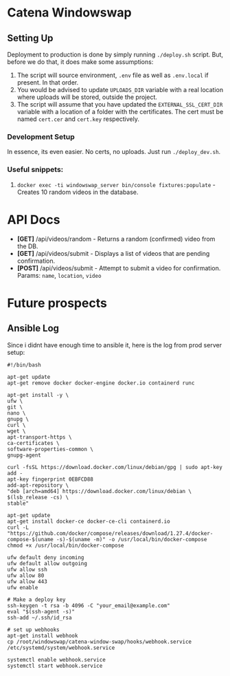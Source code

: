 # Catena Windowswap

## Setting Up
Deployment to production is done by simply running `./deploy.sh` script. But, before we do that, it does make some assumptions:
1. The script will source environment, `.env` file as well as `.env.local` if present. In that order.
2. You would be advised to update `UPLOADS_DIR` variable with a real location where uploads will be stored, outside the project.
3. The script will assume that you have updated the `EXTERNAL_SSL_CERT_DIR` variable with a location of a folder with the certificates. The cert must be named `cert.cer` and `cert.key` respectively.
 
### Development Setup
In essence, its even easier. No certs, no uploads. Just run `./deploy_dev.sh`.

### Useful snippets:
1. `docker exec -ti windowswap_server bin/console fixtures:populate` - Creates 10 random videos in the database.


# API Docs
- **[GET]** /api/videos/random - Returns a random (confirmed) video from the DB. 
- **[GET]** /api/videos/submit - Displays a list of videos that are pending confirmation.
- **[POST]** /api/videos/submit - Attempt to submit a video for confirmation. Params: `name`, `location`, `video`

# Future prospects

## Ansible Log
Since i didnt have enough time to ansible it, here is the log from prod server setup:
```
#!/bin/bash

apt-get update
apt-get remove docker docker-engine docker.io containerd runc

apt-get install -y \
ufw \
git \
nano \
gnupg \
curl \
wget \
apt-transport-https \
ca-certificates \
software-properties-common \
gnupg-agent

curl -fsSL https://download.docker.com/linux/debian/gpg | sudo apt-key add -
apt-key fingerprint 0EBFCD88
add-apt-repository \
"deb [arch=amd64] https://download.docker.com/linux/debian \
$(lsb_release -cs) \
stable"

apt-get update
apt-get install docker-ce docker-ce-cli containerd.io
curl -L "https://github.com/docker/compose/releases/download/1.27.4/docker-compose-$(uname -s)-$(uname -m)" -o /usr/local/bin/docker-compose
chmod +x /usr/local/bin/docker-compose

ufw default deny incoming
ufw default allow outgoing
ufw allow ssh
ufw allow 80
ufw allow 443
ufw enable

# Make a deploy key
ssh-keygen -t rsa -b 4096 -C "your_email@example.com"
eval "$(ssh-agent -s)"
ssh-add ~/.ssh/id_rsa

# set up webhooks
apt-get install webhook
cp /root/windowswap/catena-window-swap/hooks/webhook.service /etc/systemd/system/webhook.service

systemctl enable webhook.service
systemctl start webhook.service

```
